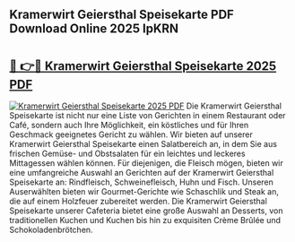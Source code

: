 ## Kramerwirt Geiersthal Speisekarte PDF Download Online 2025 lpKRN

# <h2><a href="http://gc8u5uu.nevu.top/?p=Kramerwirt+Geiersthal+Speisekarte">🔗 👉🔴 Kramerwirt Geiersthal Speisekarte 2025 PDF</a></h2>

[![Kramerwirt Geiersthal Speisekarte 2025 PDF](https://i.imgur.com/dBaPXMq.png)](http://gc8u5uu.nevu.top/?p=Kramerwirt+Geiersthal+Speisekarte)
Die Kramerwirt Geiersthal Speisekarte ist nicht nur eine Liste von Gerichten in einem Restaurant oder Café, sondern auch Ihre Möglichkeit, ein köstliches und für Ihren Geschmack geeignetes Gericht zu wählen. Wir bieten auf unserer Kramerwirt Geiersthal Speisekarte einen Salatbereich an, in dem Sie aus frischen Gemüse- und Obstsalaten für ein leichtes und leckeres Mittagessen wählen können. Für diejenigen, die Fleisch mögen, bieten wir eine umfangreiche Auswahl an Gerichten auf der Kramerwirt Geiersthal Speisekarte an: Rindfleisch, Schweinefleisch, Huhn und Fisch. Unseren Auserwählten bieten wir Gourmet-Gerichte wie Schaschlik und Steak an, die auf einem Holzfeuer zubereitet werden. Die Kramerwirt Geiersthal Speisekarte unserer Cafeteria bietet eine große Auswahl an Desserts, von traditionellen Kuchen und Kuchen bis hin zu exquisiten Crème Brûlée und Schokoladenbrötchen.
